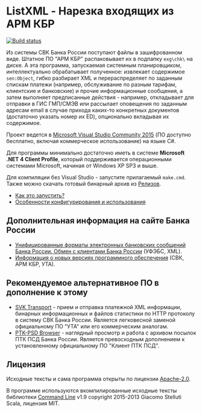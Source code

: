 ListXML - Нарезка входящих из АРМ КБР
=====================================

[![Build status](https://ci.appveyor.com/api/projects/status/45j0q24sg6aiiq52?svg=true)](https://ci.appveyor.com/project/diev/listxml)

Из системы СВК Банка России поступают файлы в зашифрованном виде. Штатное ПО "АРМ КБР" распаковывает их в подпапку `exg\chk\` на диске. А эта программа, запускаемая системным планировщиком, интеллектуально обрабатывает полученное: извлекает содержимое `sen:Object`, гибко разбирает XML и перераспределяет по заданным спискам платежи (например, обслуживание по разным тарифам, клиентские и банковские) и прочие информационные сообщения, а затем выполняет предписанные действия - например, откладывает для отправки в ГИС ГМП/СМЭВ или рассылает оповещения по заданным адресам email в случае прихода каких-то конкретных документов (достаточно указать номер их ED), опционально вкладывая их содержимое.

Проект ведется в [Microsoft Visual Studio Community 2015](https://www.visualstudio.com/) (ПО доступно бесплатно, включая коммерческое использование) на языке C#.

Для программы минимально достаточно иметь в системе **Microsoft .NET 4 Client Profile**, который поддерживается операционными системами Microsoft, начиная от Windows XP SP3 и выше.

Для компиляции без Visual Studio - запустите прилагаемый `make.cmd`. Также можно скачать готовый бинарный архив из [Релизов](https://github.com/diev/ListXML/releases).

* [Как это запустить?](docs/setup.md)
* [Особенности конфигурирования и использования](docs/settings.md)


Дополнительная информация на сайте Банка России
-----------------------------------------------

* [Унифицированные форматы электронных банковских сообщений Банка России. Обмен с клиентами Банка России](http://www.cbr.ru/analytics/Formats) (УФЭБС, XML).
* [Информация о новых версиях программного обеспечения](http://www.cbr.ru/mcirabis/?PrtId=itest) (СВК, АРМ КБР, УТА).


Рекомендуемое альтернативное ПО в дополнение к этому
----------------------------------------------------

* [SVK Transport](https://github.com/diev/SVKTrans) - прием и отправка платежной XML информации, бинарных информационных и файлов статистики по HTTP протоколу в систему СВК Банка России. Является легковесной заменой официальному ПО "УТА" или его коммерческим аналогам.
* [PTK-PSD Browser](https://github.com/diev/PTK-PSD-Browser) - наглядный просмотр и работа с архивом посылок ПТК ПСД Банка России. Является превосходным дополнением к установленному официальному ПО "Клиент ПТК ПСД".


Лицензия
--------

Исходные тексты и сама программа открыты по лицензии [Apache-2.0](https://github.com/diev/ListXML/blob/master/LICENSE).

В программе используются вкомпилированные исходные тексты библиотеки [Command Line](https://github.com/gsscoder/commandline) v1.9 copyright 2015-2013 Giacomo Stelluti Scala, лицензия MIT.
